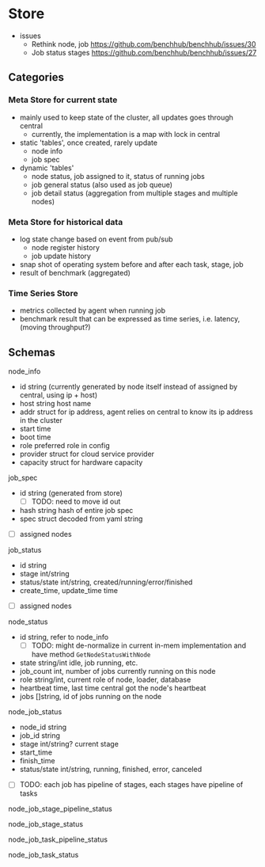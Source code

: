 # Store

- issues
  - Rethink node, job https://github.com/benchhub/benchhub/issues/30
  - Job status stages https://github.com/benchhub/benchhub/issues/27

## Categories

### Meta Store for current state

- mainly used to keep state of the cluster, all updates goes through central
  - currently, the implementation is a map with lock in central
- static 'tables', once created, rarely update
  - node info
  - job spec
- dynamic 'tables'
  - node status, job assigned to it, status of running jobs
  - job general status (also used as job queue)
  - job detail status (aggregation from multiple stages and multiple nodes)

### Meta Store for historical data

- log state change based on event from pub/sub
  - node register history
  - job update history
- snap shot of operating system before and after each task, stage, job
- result of benchmark (aggregated)

### Time Series Store

- metrics collected by agent when running job
- benchmark result that can be expressed as time series, i.e. latency, (moving throughput?)


## Schemas

node_info

- id string (currently generated by node itself instead of assigned by central, using ip + host)
- host string host name
- addr struct for ip address, agent relies on central to know its ip address in the cluster
- start time
- boot time
- role preferred role in config
- provider struct for cloud service provider
- capacity struct for hardware capacity

job_spec

- id string (generated from store)
  - [ ] TODO: need to move id out
- hash string hash of entire job spec
- spec struct decoded from yaml string
- [ ] assigned nodes

job_status

- id string
- stage int/string
- status/state int/string, created/running/error/finished
- create_time, update_time time
- [ ] assigned nodes

node_status

- id string, refer to node_info
  - [ ] TODO: might de-normalize in current in-mem implementation and have method `GetNodeStatusWithNode`
- state string/int idle, job running, etc.
- job_count int, number of jobs currently running on this node
- role string/int, current role of node, loader, database
- heartbeat time, last time central got the node's heartbeat
- jobs []string, id of jobs running on the node

node_job_status

- node_id string
- job_id string
- stage int/string? current stage
- start_time
- finish_time
- status/state int/string, running, finished, error, canceled
- [ ] TODO: each job has pipeline of stages, each stages have pipeline of tasks

node_job_stage_pipeline_status

node_job_stage_status

node_job_task_pipeline_status

node_job_task_status



